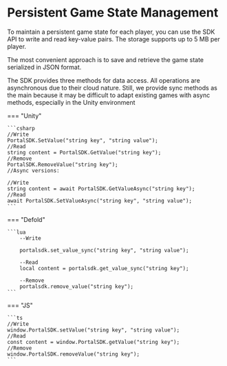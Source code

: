 # Persistent Game State Management
To maintain a persistent game state for each player, you can use the SDK API to write and read key-value pairs. The storage supports up to 5 MB per player.

The most convenient approach is to save and retrieve the game state serialized in JSON format.

The SDK provides three methods for data access. All operations are asynchronous due to their cloud nature. Still, we provide sync methods as the main because it may be difficult to adapt existing games with async methods, especially in the Unity environment

=== "Unity"

	```csharp
	//Write
	PortalSDK.SetValue("string key", "string value");
	//Read
	string content = PortalSDK.GetValue("string key");
	//Remove
	PortalSDK.RemoveValue("string key");
	//Async versions:
	
	//Write
	string content = await PortalSDK.GetValueAsync("string key");
	//Read
	await PortalSDK.SetValueAsync("string key", "string value");
	```

=== "Defold"

	```lua
		--Write
		
		portalsdk.set_value_sync("string key", "string value");

		--Read
		local content = portalsdk.get_value_sync("string key");

		--Remove
		portalsdk.remove_value("string key");
	```


=== "JS"

	```ts
	//Write
	window.PortalSDK.setValue("string key", "string value");
	//Read
	const content = window.PortalSDK.getValue("string key");
	//Remove
	window.PortalSDK.removeValue("string key");
	```